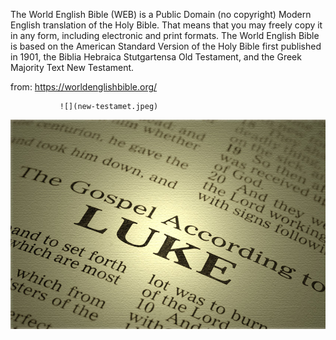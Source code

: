 The World English Bible (WEB) is a Public Domain (no copyright) Modern English translation of the Holy Bible. That means that you may freely copy it in any form, including electronic and print formats. The World English Bible is based on the American Standard Version of the Holy Bible first published in 1901, the Biblia Hebraica Stutgartensa Old Testament, and the Greek Majority Text New Testament.

from: https://worldenglishbible.org/


               ![](new-testamet.jpeg)

![](Gospel-of-Luke.jpg)